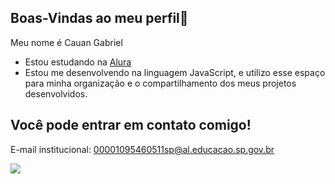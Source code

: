 ## Boas-Vindas ao meu perfil👋

Meu nome é Cauan Gabriel

- Estou estudando na [Alura](https://alura.com.br)
- Estou me desenvolvendo na linguagem JavaScript, e utilizo esse espaço para minha organização e o compartilhamento dos meus projetos desenvolvidos.

##  Você pode entrar em contato comigo!

E-mail institucional: 00001095460511sp@al.educacao.sp.gov.br

![](https://media1.tenor.com/m/6O2fW5d-iHUAAAAC/brawl-stars-brawl-stars-otis.gif)
